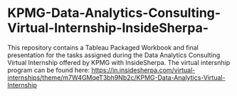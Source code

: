 # KPMG-Data-Analytics-Consulting-Virtual-Internship-InsideSherpa-
This repository contains a Tableau Packaged Workbook and final presentation for the tasks assigned during the Data Analytics Consulting Virtual Internship offered by KPMG with InsideSherpa.
The virtual intersnhip program can be found here: https://in.insidesherpa.com/virtual-internships/theme/m7W4GMqeT3bh9Nb2c/KPMG-Data-Analytics-Virtual-Internship
